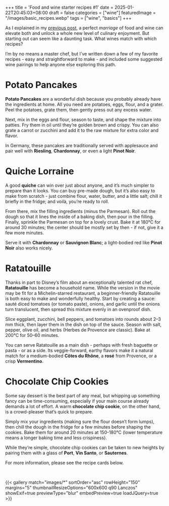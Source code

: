 +++
title = 'Food and wine starter recipes #1'
date = 2025-01-22T20:45:03+08:00
draft = false
categories = ["wine"]
featuredImage = "/images/basic_recipes.webp"
tags = ["wine", "basics"]
+++

As I explained in my [previous post](https://mlangstrof.github.io/en/wine/food-and-wine-basics/), a perfect *marriage* of food and wine can elevate both and unlock a whole new level of culinary enjoyment. But starting out can seem like a daunting task. What wines match with which recipes? 

I’m by no means a master chef, but I’ve written down a few of my favorite recipes - easy and straightforward to make - and included some suggested wine pairings to help anyone else exploring this path.

# Potato Pancakes
**Potato Pancakes** are a wonderful dish because you probably already have the ingredients at home. All you need are potatoes, eggs, flour, and a grater. Peel the potatoes, grate them, then gently press out any excess water.

Next, mix in the eggs and flour, season to taste, and shape the mixture into patties. Fry them in oil until they’re golden brown and crispy. You can also grate a carrot or zucchini and add it to the raw mixture for extra color and flavor. 

In Germany, these pancakes are traditionally served with applesauce and pair well with **Riesling**, **Chardonnay**, or even a light **Pinot Noir**.

# Quiche Lorraine
A good **quiche** can win over just about anyone, and it’s much simpler to prepare than it looks. You can buy pre-made dough, but it’s also easy to make from scratch - just combine flour, water, butter, and a little salt; chill it briefly in the fridge; and voilà, you’re ready to roll.

From there, mix the filling ingredients (minus the Parmesan). Roll out the dough so that it lines the inside of a baking dish, then pour in the filling. Finally, sprinkle the Parmesan on top for a lovely crust. Bake it at 180°C for around 30 minutes; the center should be mostly set by then - if not, give it a few more minutes.

Serve it with **Chardonnay** or **Sauvignon Blanc**; a light-bodied red like **Pinot Noir** also works nicely.

# Ratatouille
Thanks in part to Disney’s film about an exceptionally talented rat chef, **Ratatouille** has become a household name. While the version in the movie may be fit for a Michelin-starred restaurant, a beginner-friendly Ratatouille is both easy to make and wonderfully healthy. Start by creating a sauce: sauté diced tomatoes (or tomato paste), onions, and garlic until the onions turn translucent, then spread this mixture evenly in an ovenproof dish.

Slice eggplant, zucchini, bell peppers, and tomatoes into rounds about 2–3 mm thick, then layer them in the dish on top of the sauce. Season with salt, pepper, olive oil, and herbs (Herbes de Provence are classic). Bake at 200°C for 50–60 minutes.

You can serve Ratatouille as a main dish - perhaps with fresh baguette or pasta - or as a side. Its veggie-forward, earthy flavors make it a natural match for a medium-bodied **Côtes du Rhône**, a **rosé** from Provence, or a crisp **Vermentino**.

# Chocolate Chip Cookies
Some say dessert is the best part of any meal, but whipping up something fancy can be time-consuming, especially if your main course already demands a lot of effort. A warm **chocolate chip cookie**, on the other hand, is a crowd-pleaser that’s quick to prepare.

Simply mix your ingredients (making sure the flour doesn’t form lumps), then chill the dough in the fridge for a few minutes before shaping the cookies. Bake them for around 20 minutes at 150-180°C (lower temperature means a longer baking time and less crispiness).

While they’re simple, chocolate chip cookies can be taken to new heights by pairing them with a glass of **Port**, **Vin Santo**, or **Sauternes**.

For more information, please see the recipe cards below.

&nbsp;

{{< gallery match="images/*" sortOrder="asc" rowHeight="150" margins="5" thumbnailResizeOptions="600x600 q90 Lanczos" showExif=true previewType="blur" embedPreview=true loadJQuery=true >}}
